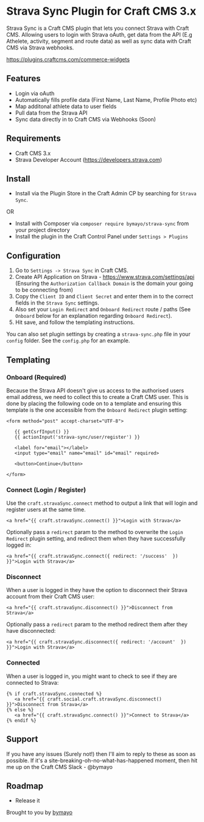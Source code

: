 # Strava Sync Plugin for Craft CMS 3.x

Strava Sync is a Craft CMS plugin that lets you connect Strava with Craft CMS. Allowing users to login with Strava oAuth, get data from the API (E.g Athelete, activity, segment and route data) as well as sync data with Craft CMS via Strava webhooks.

https://plugins.craftcms.com/commerce-widgets

## Features

- Login via oAuth
- Automatically fills profile data (First Name, Last Name, Profile Photo etc)
- Map additonal athlete data to user fields
- Pull data from the Strava API
- Sync data directly in to Craft CMS via Webhooks (Soon)

## Requirements

- Craft CMS 3.x
- Strava Developer Account (https://developers.strava.com)

## Install

- Install via the Plugin Store in the Craft Admin CP by searching for `Strava Sync`.

OR

- Install with Composer via `composer require bymayo/strava-sync` from your project directory
- Install the plugin in the Craft Control Panel under `Settings > Plugins`

## Configuration

1. Go to `Settings -> Strava Sync` in Craft CMS.
2. Create API Application on Strava - https://www.strava.com/settings/api (Ensuring the `Authorization Callback Domain` is the domain your going to be connecting from)
3. Copy the `Client ID` and `Client Secret` and enter them in to the correct fields in the `Strava Sync` settings.
4. Also set your `Login Redirect` and `Onboard Redirect` route / paths (See `Onboard` below for an explanation regarding `Onboard Redirect`).
5. Hit save, and follow the templating instructions.

You can also set plugin settings by creating a `strava-sync.php` file in your `config` folder. See the `config.php` for an example.

## Templating

### Onboard (Required)
Because the Strava API doesn't give us access to the authorised users email address, we need to collect this to create a Craft CMS user. This is done by placing the following code on to a template and ensuring this template is the one accessible from the `Onboard Redirect` plugin setting:

```
<form method="post" accept-charset="UTF-8">

   {{ getCsrfInput() }}
   {{ actionInput('strava-sync/user/register') }}

   <label for="email"></label>
   <input type="email" name="email" id="email" required>

   <button>Continue</button>

</form>
```

### Connect (Login / Register)
Use the `craft.stravaSync.connect` method to output a link that will login and register users at the same time.

```
<a href="{{ craft.stravaSync.connect() }}">Login with Strava</a>
```

Optionally pass a `redirect` param to the method to overwrite the `Login Redirect` plugin setting, and redirect them when they have successfully logged in:

```
<a href="{{ craft.stravaSync.connect({ redirect: '/success'  }) }}">Login with Strava</a>
```

### Disconnect
When a user is logged in they have the option to disconnect their Strava account from their Craft CMS user:

```
<a href="{{ craft.stravaSync.disconnect() }}">Disconnect from Strava</a>
```

Optionally pass a `redirect` param to the method redirect them after they have disconnected:

```
<a href="{{ craft.stravaSync.disconnect({ redirect: '/account'  }) }}">Login with Strava</a>
```

### Connected
When a user is logged in, you might want to check to see if they are connected to Strava:

```
{% if craft.stravaSync.connected %}
   <a href="{{ craft.social.craft.stravaSync.disconnect() }}">Disconnect from Strava</a>
{% else %}
   <a href="{{ craft.stravaSync.connect() }}">Connect to Strava</a>
{% endif %}
```

## Support

If you have any issues (Surely not!) then I'll aim to reply to these as soon as possible. If it's a site-breaking-oh-no-what-has-happened moment, then hit me up on the Craft CMS Slack - @bymayo

## Roadmap

* Release it

Brought to you by [bymayo](http://bymayo.co.uk)
